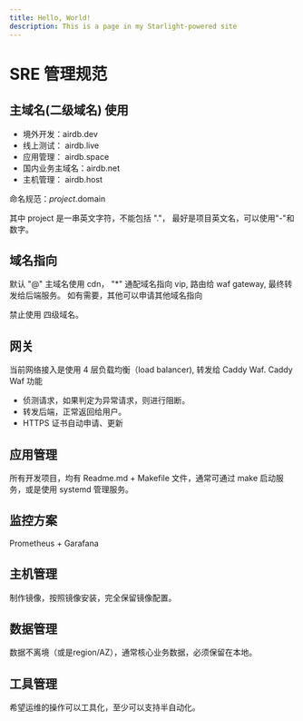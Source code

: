 ```yaml
---
title: Hello, World!
description: This is a page in my Starlight-powered site
---
```


# SRE 管理规范

## 主域名(二级域名) 使用

- 境外开发：airdb.dev
- 线上测试： airdb.live
- 应用管理： airdb.space
- 国内业务主域名：airdb.net
- 主机管理： airdb.host

命名规范：$project.$domain

其中 project 是一串英文字符，不能包括 "."， 最好是项目英文名，可以使用"-"和数字。

## 域名指向

默认 "@" 主域名使用 cdn， "*" 通配域名指向 vip, 路由给 waf gateway, 最终转发给后端服务。
如有需要，其他可以申请其他域名指向

禁止使用 四级域名。

## 网关

当前网络接入是使用 4 层负载均衡（load balancer), 转发给 Caddy Waf.
Caddy Waf 功能

- 侦测请求，如果判定为异常请求，则进行阻断。
- 转发后端，正常返回给用户。
- HTTPS 证书自动申请、更新

## 应用管理

所有开发项目，均有 Readme.md + Makefile 文件，通常可通过 make 启动服务，或是使用 systemd 管理服务。

## 监控方案

Prometheus + Garafana

## 主机管理

制作镜像，按照镜像安装，完全保留镜像配置。

## 数据管理

数据不离境（或是region/AZ），通常核心业务数据，必须保留在本地。

## 工具管理

希望运维的操作可以工具化，至少可以支持半自动化。

